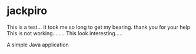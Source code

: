 # jackpiro
This is a test...
It took me so long to get my bearing. thank you for your help
This is not working........
This look interesting.....


A simple Java application
